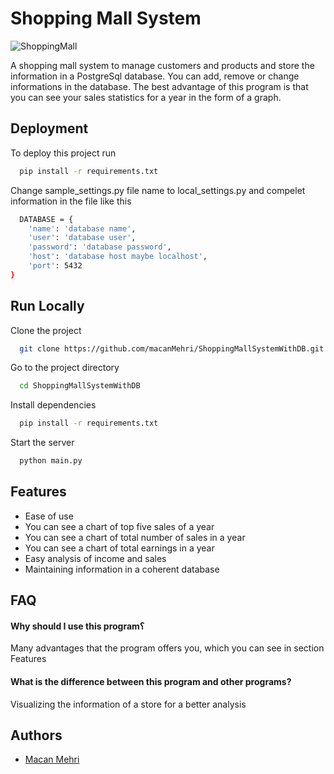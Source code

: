 
# Shopping Mall System

![ShoppingMall](https://github.com/macanMehri/ShoppingMallSystemWithDB/assets/121973617/710aa363-be04-4d5c-9756-ac1d357a6d2a)

A shopping mall system to manage customers and products and store the information in a PostgreSql database. You can add, remove or change informations in the database. The best advantage of this program is that you can see your sales statistics for a year in the form of a graph.


## Deployment

To deploy this project run

```bash
  pip install -r requirements.txt
```
Change sample_settings.py file name to local_settings.py and compelet information in the file like this
```bash
  DATABASE = {
    'name': 'database name',
    'user': 'database user',
    'password': 'database password',
    'host': 'database host maybe localhost',
    'port': 5432
}
```


## Run Locally

Clone the project

```bash
  git clone https://github.com/macanMehri/ShoppingMallSystemWithDB.git
```

Go to the project directory

```bash
  cd ShoppingMallSystemWithDB
```

Install dependencies

```bash
  pip install -r requirements.txt
```

Start the server

```bash
  python main.py
```


## Features

- Ease of use
- You can see a chart of top five sales of a year
- You can see a chart of total number of sales in a year
- You can see a chart of total earnings in a year
- Easy analysis of income and sales
- Maintaining information in a coherent database


## FAQ

#### Why should I use this program؟

Many advantages that the program offers you, which you can see in section Features

#### What is the difference between this program and other programs?

Visualizing the information of a store for a better analysis


## Authors

- [Macan Mehri](https://github.com/macanMehri)
